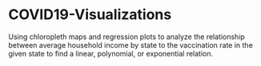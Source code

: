 # COVID19-Visualizations

Using chloropleth maps and regression plots to analyze the relationship between average household income by state to the vaccination rate in the given state to find a linear, polynomial, or exponential relation.
